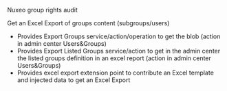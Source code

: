 Nuxeo group rights audit

Get an Excel Export of groups content (subgroups/users)

- Provides Export Groups service/action/operation to get the blob (action in admin center Users&Groups)
- Provides Export Listed Groups service/action to get in the admin center the listed groups definition in an excel report (action in admin center Users&Groups)
- Provides excel export extension point to contribute an Excel template and injected data to get an Excel Export